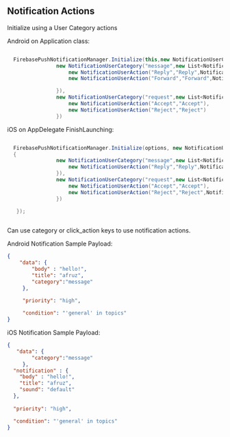 ## Notification Actions



Initialize using a User Category actions


Android on Application class:

```csharp

  FirebasePushNotificationManager.Initialize(this,new NotificationUserCategory[] {
                new NotificationUserCategory("message",new List<NotificationUserAction> {
                    new NotificationUserAction("Reply","Reply",NotificationActionType.Foreground),
                    new NotificationUserAction("Forward","Forward",NotificationActionType.Foreground)

                }),
                new NotificationUserCategory("request",new List<NotificationUserAction> {
                    new NotificationUserAction("Accept","Accept"),
                    new NotificationUserAction("Reject","Reject")
                })

```

iOS on AppDelegate FinishLaunching:

```csharp

  FirebasePushNotificationManager.Initialize(options, new NotificationUserCategory[]
  {
                new NotificationUserCategory("message",new List<NotificationUserAction> {
                    new NotificationUserAction("Reply","Reply",NotificationActionType.Foreground)
                }),
                new NotificationUserCategory("request",new List<NotificationUserAction> {
                    new NotificationUserAction("Accept","Accept"),
                    new NotificationUserAction("Reject","Reject",NotificationActionType.Destructive)
                })

   });
   
```
Can use category or click_action keys to use notification actions.

Android Notification Sample Payload:
```json
{
    "data": {
        "body" : "hello!",
        "title": "afruz",
        "category":"message"
     },
     
     "priority": "high",

     "condition": "'general' in topics"
}
```

iOS Notification Sample Payload:
```json
{
   "data": {
        "category":"message"
     },
  "notification" : {
    "body" : "hello!",
    "title": "afruz",
    "sound": "default"
  },
  
  "priority": "high",

  "condition": "'general' in topics"
}
```


